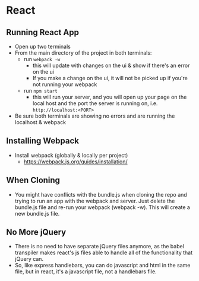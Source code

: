 # React

<h2> Running React App </h2>

* Open up two terminals
* From the main directory of the project in both terminals:
	* run ```webpack -w```
		* this will update with changes on the ui & show if there's an error on the ui
		* If you make a change on the ui, it will not be picked up if you're not running your webpack
	* run ```npm start```
		* this will run your server, and you will open up your page on the local host and the port the server is running on, i.e. ```http://localhost:<PORT>```
* Be sure both terminals are showing no errors and are running the localhost & webpack

<h2> Installing Webpack </h2>

* Install webpack (globally & locally per project)
	* https://webpack.js.org/guides/installation/

<h2> When Cloning </h2>

* You might have conflicts with the bundle.js when cloning the repo and trying to run an app with the webpack and server. Just delete the bundle.js file and re-run your webpack (webpack -w). This will create a new bundle.js file.

<h2> No More jQuery </h2>

* There is no need to have separate jQuery files anymore, as the babel transpiler makes react's js files able to handle all of the functionality that jQuery can.
* So, like express handlebars, you can do javascript and html in the same file, but in react, it's a javascript file, not a handlebars file.